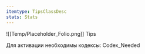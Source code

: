 ```yaml
---
itemtype: TipsClassDesc
stats: Stats
---
```

![[Temp/Placeholder_Folio.png]]
Tips

Для активации необходимы кодексы: 
Codex_Needed
